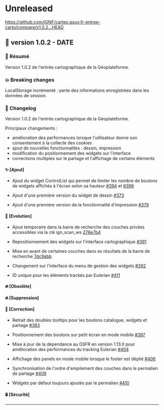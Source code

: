 # Unreleased

<https://github.com/IGNF/cartes.gouv.fr-entree-carto/compare/v1.0.2...HEAD>

## 🔖 version 1.0.2 - __DATE__

### 🎉 Résumé

Version 1.0.2 de l'entrée cartographique de la Géoplateforme.

### 💥 Breaking changes

LocalStorage incrémenté : perte des informations enregistrées dans les données de session.

### 📖 Changelog

Version 1.0.2 de l'entrée cartographique de la Géoplateforme.

Principaux changements :
- amélioration des performances lorsque l'utilisateur donne son consentement à la collecte des cookies
- ajout de nouvelles fonctionnalités : dessin, impression
- modification du positionnement des widgets sur l'interface
- corrections multiples sur le partage et l'affichage de certains éléments

#### ✨ [Ajout]

* Ajout du widget ControlList qui permet de limiter les nombre de boutons de widgets affichés à l'écran selon sa hauteur [#394](https://github.com/IGNF/cartes.gouv.fr-entree-carto/pull/394) et [#396](https://github.com/IGNF/cartes.gouv.fr-entree-carto/pull/396)

* Ajout d'une première version du widget de dessin [#373](https://github.com/IGNF/cartes.gouv.fr-entree-carto/pull/373)

* Ajout d'une première version de la fonctionnalité d'impression [#379](https://github.com/IGNF/cartes.gouv.fr-entree-carto/pull/379)

#### 🔨 [Evolution]

* Ajout temporaire dans la barre de recherche des couches privées accessibles via la clé ign_scan_ws [276e7b4](https://github.com/IGNF/cartes.gouv.fr-entree-carto/commit/276e7b433d2c5b0a7c9f28f70cebc3d589b6608a)

* Repositionnement des widgets sur l'interface cartographique [#391](https://github.com/IGNF/cartes.gouv.fr-entree-carto/pull/391)

* Mise en avant de certaines couches dans es résultats de la barre de recherche [7dc9abb](https://github.com/IGNF/cartes.gouv.fr-entree-carto/commit/7dc9abbe502c5fe87dbb82ee89232f4fcb105dfa)

* Changement sur l'interface du menu de gestion des widgets  [#392](https://github.com/IGNF/cartes.gouv.fr-entree-carto/pull/392)

* ID unique pour les éléments trackés par Eulerian [#411](https://github.com/IGNF/cartes.gouv.fr-entree-carto/pull/411)

#### 🔥 [Obsolète]

#### 🔥 [Suppression]

#### 🐛 [Correction]

* Retrait des doubles tooltips pour les boutons catalogue, widgets et partage [#383](https://github.com/IGNF/cartes.gouv.fr-entree-carto/pull/383)

* Positionnement des boutons sur petit écran en mode mobile [#397](https://github.com/IGNF/cartes.gouv.fr-entree-carto/pull/397)

* Mise à jour de la dépendance au DSFR en version 1.13.0 pour amélioration des performances du tracking Eulerian [#404](https://github.com/IGNF/cartes.gouv.fr-entree-carto/pull/404)

* Affichage des panels en mode mobile lorsque le footer est déplié [#406](https://github.com/IGNF/cartes.gouv.fr-entree-carto/pull/406)

* Synchronisation de l'ordre d'empilement des couches dans le permalien de partage [#409](https://github.com/IGNF/cartes.gouv.fr-entree-carto/pull/409)

* Widgets par défaut toujours ajoutés par le permalien [#410](https://github.com/IGNF/cartes.gouv.fr-entree-carto/pull/410)

#### 🔒 [Sécurité]
---
